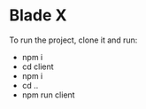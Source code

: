 # Blade X

To run the project, clone it and run:

- npm i
- cd client
- npm i
- cd ..
- npm run client

